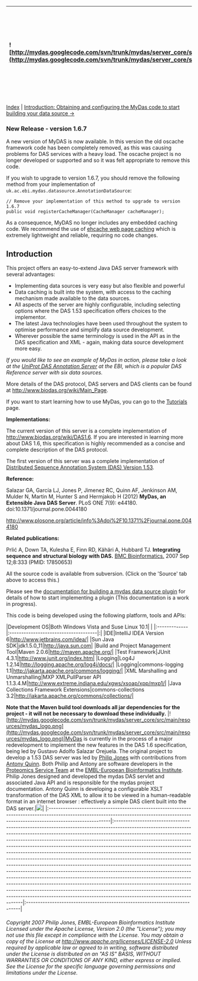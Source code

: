 |![http://mydas.googlecode.com/svn/trunk/mydas/server_core/src/main/resources/mydas_logo_small.png](http://mydas.googlecode.com/svn/trunk/mydas/server_core/src/main/resources/mydas_logo_small.png)|A Java Distributed Annotation System (DAS) Server with a Simple API for Developing DAS Sources|[![](http://www.ebi.ac.uk/inc/images/ebilogohome.gif)](http://www.ebi.ac.uk)|
|:--------------------------------------------------------------------------------------------------------------------------------------------------------------------------------------------------|:---------------------------------------------------------------------------------------------|:---------------------------------------------------------------------------|

[Index](HELP_INDEX.md) | [Introduction: Obtaining and configuring the MyDas code to start building your data source ->](ObtainingMyDas.md)

### New Release - version 1.6.7 ###

A new version of MyDAS is now available.  In this version the old oscache framework code has been completely removed, as this was causing problems for DAS services with a heavy load.  The oscache project is no longer developed or supported and so it was felt appropriate to remove this code.

If you wish to upgrade to version 1.6.7, you should remove the following method from your  implementation of `uk.ac.ebi.mydas.datasource.AnnotationDataSource`:

```
// Remove your implementation of this method to upgrade to version 1.6.7
public void registerCacheManager(CacheManager cacheManager);
```

As a consequence, MyDAS no longer includes any embedded caching code.  We recommend the use of [ehcache web page caching](http://ehcache.org/documentation/recipes/pagecaching) which is extremely lightweight and reliable, requiring no code changes.

## Introduction ##

This project offers an easy-to-extend Java DAS server framework with several advantages:

  * Implementing data sources is very easy but also flexible and powerful
  * Data caching is built into the system, with access to the caching mechanism made available to the data sources.
  * All aspects of the server are highly configurable, including selecting options where the DAS 1.53 specification offers choices to the implementor.
  * The latest Java technologies have been used throughout the system to optimise performance and simplify data source development.
  * Wherever possible the same terminology is used in the API as in the DAS specification and XML - again, making data source development more easy.

_If you would like to see an example of MyDas in action, please take a look at the [UniProt DAS Annotation Server](http://www.ebi.ac.uk/das-srv/uniprot/das/dsn) at the EBI, which is a popular DAS Reference server with six data sources._

More details of the DAS protocol, DAS servers and DAS clients can be found at http://www.biodas.org/wiki/Main_Page.

If you want to start learning how to use MyDas, you can go to the [Tutorials](Tutorials.md) page.

**Implementations:**

The current version of this server is a complete implementation of http://www.biodas.org/wiki/DAS1.6. If you are interested in learning more about DAS 1.6, this specification is highly recommended as a concise and complete description of the DAS protocol.

The first version of this server was a complete implementation of [Distributed Sequence Annotation System (DAS) Version 1.53](http://biodas.org/documents/spec.html).

**Reference:**

Salazar GA, García LJ, Jones P, Jimenez RC, Quinn AF, Jenkinson AM, Mulder N, Martin M, Hunter S and Hermjakob H (2012) **MyDas, an Extensible Java DAS Server**. PLoS ONE 7(9): e44180. doi:10.1371/journal.pone.0044180

http://www.plosone.org/article/info%3Adoi%2F10.1371%2Fjournal.pone.0044180


**Related publications:**

Prlić A, Down TA, Kulesha E, Finn RD, Kähäri A, Hubbard TJ. **Integrating sequence and structural biology with DAS.** [BMC Bioinformatics.](http://dx.doi.org/10.1186/1471-2105-8-333) 2007 Sep 12;8:333  (PMID: 17850653)

All the source code is available from subversion. (Click on the 'Source' tab above to access this.)

Please see the [documentation for building a mydas data source plugin](HELP_INDEX.md) for details of how to start implementing a plugin (This documentation is a work in progress).

This code is being developed using the following platform, tools and APIs:

|Development OS|Both Windows Vista and Suse Linux 10.1| |
|:-------------|:-------------------------------------|:|
|IDE|IntelliJ IDEA Version 6|http://www.jetbrains.com/idea/|
|Sun Java SDK|jdk1.5.0\_11|http://java.sun.com|
|Build and Project Management Tool|Maven 2.0.6|http://maven.apache.org/|
|Test Framework|JUnit 4.3.1|http://www.junit.org/index.htm|
|Logging|Log4J 1.2.14|http://logging.apache.org/log4j/docs/|
|Logging|commons-logging 1.1|http://jakarta.apache.org/commons/logging/|
|XML Marshalling and Unmarshalling|MXP XMLPullParser API 1.1.3.4.M|http://www.extreme.indiana.edu/xgws/xsoap/xpp/mxp1/|
|Java Collections Framework Extensions|commons-collections 3.2|http://jakarta.apache.org/commons/collections/|

**Note that the Maven build tool downloads all jar dependencies for the project - it will not be necessary to download these individually.**
|![http://mydas.googlecode.com/svn/trunk/mydas/server_core/src/main/resources/mydas_logo.png](http://mydas.googlecode.com/svn/trunk/mydas/server_core/src/main/resources/mydas_logo.png)|MyDas is currently in the process of a major redevelopment to implement the new features in the DAS 1.6 specification, being led by Gustavo Adolfo Salazar Orejuela.  The original project to develop a 1.53 DAS server was led by [Philip Jones](http://www.ebi.ac.uk/Information/Staff/person_maint.php?s_person_id=471) with contributions from [Antony Quinn](http://www.ebi.ac.uk/Information/Staff/person_maint.php?s_person_id=479).  Both Philip and Antony are software developers in the [Proteomics Service Team](http://www.ebi.ac.uk/proteomics/index.html) at the [EMBL-European Bioinformatics Institute](http://www.ebi.ac.uk).  Philip Jones designed and developed the mydas DAS servlet and associated Java API and is responsible for the mydas project documentation.  Antony Quinn is developing a configurable XSLT transformation of the DAS XML to allow it to be viewed in a human-readable format in an internet browser : effectively a simple DAS client built into the DAS server.|[![](http://www.ebi.ac.uk/inc/images/ebilogohome.gif)](http://www.ebi.ac.uk)|
|:--------------------------------------------------------------------------------------------------------------------------------------------------------------------------------------|:---------------------------------------------------------------------------------------------------------------------------------------------------------------------------------------------------------------------------------------------------------------------------------------------------------------------------------------------------------------------------------------------------------------------------------------------------------------------------------------------------------------------------------------------------------------------------------------------------------------------------------------------------------------------------------------------------------------------------------------------------------------------------------------------------------------------------------------------------------------------------------------------------------------------------------------------------------------------------------------------------------------|:---------------------------------------------------------------------------|

###### Copyright 2007 Philip Jones, EMBL-European Bioinformatics Institute Licensed under the Apache License, Version 2.0 (the "License"); you may not use this file except in compliance with the License. You may obtain a copy of the License at http://www.apache.org/licenses/LICENSE-2.0 Unless required by applicable law or agreed to in writing, software distributed under the License is distributed on an "AS IS" BASIS, WITHOUT WARRANTIES OR CONDITIONS OF ANY KIND, either express or implied.  See the License for the specific language governing permissions and limitations under the License. ######